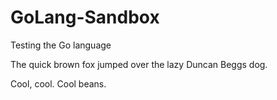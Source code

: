 # GoLang-Sandbox
Testing the Go language

The quick brown fox jumped over the lazy Duncan Beggs dog.

Cool, cool. Cool beans.
